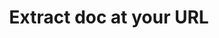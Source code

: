 ---
title: Extract doc at your URL
excerpt: >-
  Extract data asynchronously from a document at the specified
  `document_url`.<br/>

  For supported file size and types, see [Supported file types](doc:file-types).

  Take the following steps.

  1. Run this endpoint. Sensible recommends including `content_type` body
  parameter:


  ```curl

  curl --location
  'https://api.sensible.so/v0/extract_from_url/<YOUR_DOCUMENT_TYPE>' \

  --header 'Content-Type: application/json' \

  --header 'Accept: application/json' \

  --header 'Authorization: Bearer REDACTED' \

  --data '{"document_url": "YOUR_DOC_URL", content_type":"application/pdf"}'

  ```


  3. To retrieve the extraction, use a webhook, or use the extraction `id`
  returned in the  response to poll the GET documents/{id} endpoint.

  For a step-by-step tutorial on calling this endpoint,

  see [Try asynchronous extraction from your URL](doc:api-tutorial-async-1).
api:
  file: extraction.json
  operationId: provide-a-download-url
deprecated: false
hidden: false
metadata:
  title: ''
  description: ''
  robots: index
next:
  description: ''
---